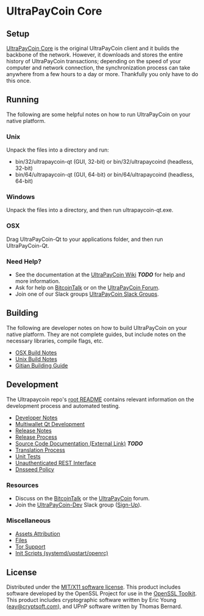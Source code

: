 UltraPayCoin Core
=====================

Setup
---------------------
[UltraPayCoin Core](http://ultrapaycoin.org/wallet) is the original UltraPayCoin client and it builds the backbone of the network. However, it downloads and stores the entire history of UltraPayCoin transactions; depending on the speed of your computer and network connection, the synchronization process can take anywhere from a few hours to a day or more. Thankfully you only have to do this once.

Running
---------------------
The following are some helpful notes on how to run UltraPayCoin on your native platform.

### Unix

Unpack the files into a directory and run:

- bin/32/ultrapaycoin-qt (GUI, 32-bit) or bin/32/ultrapaycoind (headless, 32-bit)
- bin/64/ultrapaycoin-qt (GUI, 64-bit) or bin/64/ultrapaycoind (headless, 64-bit)

### Windows

Unpack the files into a directory, and then run ultrapaycoin-qt.exe.

### OSX

Drag UltraPayCoin-Qt to your applications folder, and then run UltraPayCoin-Qt.

### Need Help?

* See the documentation at the [UltraPayCoin Wiki](https://en.bitcoin.it/wiki/Main_Page) ***TODO***
for help and more information.
* Ask for help on [BitcoinTalk](https://bitcointalk.org/index.php?topic=1262920.0) or on the [UltraPayCoin Forum](http://forum.ultrapaycoin.org/).
* Join one of our Slack groups [UltraPayCoin Slack Groups](https://ultrapaycoin.org/slack-logins/).

Building
---------------------
The following are developer notes on how to build UltraPayCoin on your native platform. They are not complete guides, but include notes on the necessary libraries, compile flags, etc.

- [OSX Build Notes](build-osx.md)
- [Unix Build Notes](build-unix.md)
- [Gitian Building Guide](gitian-building.md)

Development
---------------------
The Ultrapaycoin repo's [root README](https://github.com/upc-dev-team/UltraPayCoin/blob/master/README.md) contains relevant information on the development process and automated testing.

- [Developer Notes](developer-notes.md)
- [Multiwallet Qt Development](multiwallet-qt.md)
- [Release Notes](release-notes.md)
- [Release Process](release-process.md)
- [Source Code Documentation (External Link)](https://dev.visucore.com/bitcoin/doxygen/) ***TODO***
- [Translation Process](translation_process.md)
- [Unit Tests](unit-tests.md)
- [Unauthenticated REST Interface](REST-interface.md)
- [Dnsseed Policy](dnsseed-policy.md)

### Resources

* Discuss on the [BitcoinTalk](https://bitcointalk.org/index.php?topic=1262920.0) or the [UltraPayCoin](http://forum.ultrapaycoin.org/) forum.
* Join the [UltraPayCoin-Dev](https://ultrapaycoin-dev.slack.com/) Slack group ([Sign-Up](https://ultrapaycoin-dev.herokuapp.com/)).

### Miscellaneous
- [Assets Attribution](assets-attribution.md)
- [Files](files.md)
- [Tor Support](tor.md)
- [Init Scripts (systemd/upstart/openrc)](init.md)

License
---------------------
Distributed under the [MIT/X11 software license](http://www.opensource.org/licenses/mit-license.php).
This product includes software developed by the OpenSSL Project for use in the [OpenSSL Toolkit](https://www.openssl.org/). This product includes
cryptographic software written by Eric Young ([eay@cryptsoft.com](mailto:eay@cryptsoft.com)), and UPnP software written by Thomas Bernard.
